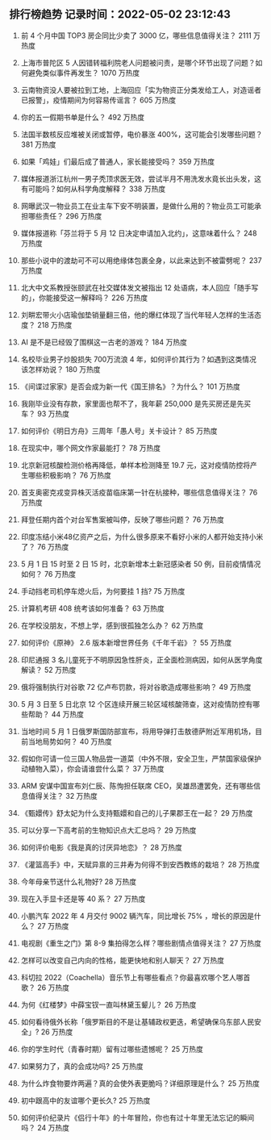 
## 排行榜趋势 记录时间：2022-05-02 23:12:43
  
  1. 前 4 个月中国 TOP3 房企同比少卖了 3000 亿，哪些信息值得关注？ 2111 万热度
    
  2. 上海市普陀区 5 人因错转福利院老人问题被问责，是哪个环节出现了问题？如何避免类似事件再发生？ 1070 万热度
    
  3. 云南物资没人要被拉到工地，上海回应「实为物资正分类发给工人，对造谣者已报警」，疫情期间为何容易传谣言？ 605 万热度
    
  4. 你的五一假期书单是什么？ 492 万热度
    
  5. 法国半数核反应堆被关闭或暂停，电价暴涨 400%，这可能会引发哪些问题？ 381 万热度
    
  6. 如果「鸡娃」们最后成了普通人，家长能接受吗？ 359 万热度
    
  7. 媒体报道浙江杭州一男子秃顶求医无效，尝试半月不用洗发水竟长出头发，这有可能吗？如何从科学角度解释？ 338 万热度
    
  8. 网曝武汉一物业员工在业主车下安不明装置，是做什么用的？物业员工可能承担哪些责任？ 296 万热度
    
  9. 媒体报道称「芬兰将于 5 月 12 日决定申请加入北约」，这意味着什么？ 248 万热度
    
  10. 那些小说中的渡劫可不可以用绝缘体包裹全身，以此来达到不被雷劈呢？ 237 万热度
    
  11. 北大中文系教授张颐武在社交媒体发文被指出 12 处语病，本人回应「随手写的」，你能接受这一解释吗？ 226 万热度
    
  12. 刘畊宏带火小店瑜伽垫销量翻三倍，他的爆红体现了当代年轻人怎样的生活态度？ 218 万热度
    
  13. AI 是不是已经毁了围棋这一古老的游戏？ 184 万热度
    
  14. 名校毕业男子炒股损失 700万流浪 4 年，如何评价其行为？如遇到这类情况该怎样劝说？ 180 万热度
    
  15. 《间谍过家家》是否会成为新一代《国王排名》？为什么？ 101 万热度
    
  16. 我刚毕业没有存款，家里面也帮不了，我年薪 250,000 是先买房还是先买车？ 93 万热度
    
  17. 如何评价《明日方舟》三周年「愚人号」关卡设计？ 85 万热度
    
  18. 在现实中，哪个网文作家最能打？ 78 万热度
    
  19. 北京新冠核酸检测价格再降低，单样本检测降至 19.7 元，这对疫情防控将产生哪些积极影响？ 76 万热度
    
  20. 首支奥密克戎变异株灭活疫苗临床第一针在杭接种，哪些信息值得关注？ 76 万热度
    
  21. 拜登任期内首个对台军售案被叫停，反映了哪些问题？ 76 万热度
    
  22. 印度冻结小米48亿资产之后，为什么很多原来不看好小米的人都开始支持小米了？ 76 万热度
    
  23. 5 月 1 日 15 时至 2 日 15 时，北京新增本土新冠感染者 50 例，目前疫情情况如何？ 76 万热度
    
  24. 手动挡老司机停车熄火后，为何要挂 1 挡? 75 万热度
    
  25. 计算机考研 408 统考该如何准备？ 63 万热度
    
  26. 在学校没朋友，不想上学，感到很孤独怎么办？ 62 万热度
    
  27. 如何评价《原神》 2.6 版本新增世界任务《千年千岩》？ 55 万热度
    
  28. 印尼通报 3 名儿童死于不明原因急性肝炎，正全面检测病因，如何从医学角度解读？ 52 万热度
    
  29. 俄将强制执行对谷歌 72 亿卢布罚款，将对谷歌造成哪些影响？ 49 万热度
    
  30. 5 月 3 日至 5 日北京 12 个区连续开展三轮区域核酸筛查，这对疫情防控有哪些帮助？ 44 万热度
    
  31. 当地时间 5 月 1 日俄罗斯国防部宣布，将用导弹打击敖德萨附近军用机场，目前当地局势如何？ 40 万热度
    
  32. 假如你可请一位三国人物品尝一道菜（中外不限，安全卫生，严禁国家级保护动植物入菜），你会请谁尝什么菜？ 37 万热度
    
  33. ARM 安谋中国宣布刘仁辰、陈恂担任联席 CEO，吴雄昂遭罢免，还有哪些信息值得关注？ 32 万热度
    
  34. 《甄嬛传》舒太妃为什么支持甄嬛和自己的儿子果郡王在一起？ 29 万热度
    
  35. 可以分享一下高考前的生物知识点大汇总吗？ 29 万热度
    
  36. 如何评价电影《我是真的讨厌异地恋》？ 28 万热度
    
  37. 《灌篮高手》中，天赋异禀的三井寿为何得不到安西教练的栽培？ 28 万热度
    
  38. 今年母亲节送什么礼物好? 28 万热度
    
  39. 现在入手显卡还是等 40 系？ 27 万热度
    
  40. 小鹏汽车 2022 年 4 月交付 9002 辆汽车，同比增长 75% ，增长的原因是什么？ 27 万热度
    
  41. 电视剧《重生之门》第 8-9 集拍得怎么样？哪些剧情点值得关注？ 27 万热度
    
  42. 怎样可以改变自己内向的性格，能更快地和别人聊天？ 27 万热度
    
  43. 科切拉 2022（Coachella）音乐节上有哪些看点？你最喜欢哪个艺人哪首歌？ 26 万热度
    
  44. 为何《红楼梦》中薛宝钗一直叫林黛玉颦儿？ 26 万热度
    
  45. 如何看待俄外长称「俄罗斯目的不是让基辅政权更迭，希望确保乌东部人民安全」? 26 万热度
    
  46. 你的学生时代（青春时期）留有过哪些遗憾呢？ 25 万热度
    
  47. 如果努力了，真的会成功吗? 25 万热度
    
  48. 为什么炸食物要炸两遍？真的会使外表更脆吗？详细原理是什么？ 25 万热度
    
  49. 初中跟高中的友谊哪个更长久? 25 万热度
    
  50. 如何评价纪录片《侣行十年》的十年冒险，你也有过十年里无法忘记的瞬间吗？ 24 万热度
    